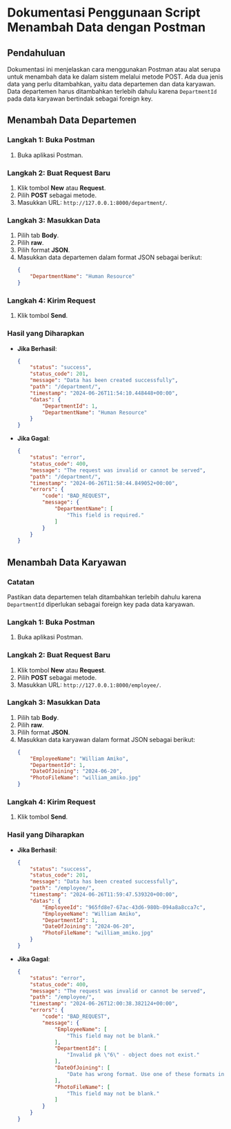 # Dokumentasi Penggunaan Script Menambah Data dengan Postman

## Pendahuluan

Dokumentasi ini menjelaskan cara menggunakan Postman atau alat serupa untuk menambah data ke dalam sistem melalui metode POST. Ada dua jenis data yang perlu ditambahkan, yaitu data departemen dan data karyawan. Data departemen harus ditambahkan terlebih dahulu karena `DepartmentId` pada data karyawan bertindak sebagai foreign key.

## Menambah Data Departemen

### Langkah 1: Buka Postman
1. Buka aplikasi Postman.

### Langkah 2: Buat Request Baru
1. Klik tombol **New** atau **Request**.
2. Pilih **POST** sebagai metode.
3. Masukkan URL: `http://127.0.0.1:8000/department/`.

### Langkah 3: Masukkan Data
1. Pilih tab **Body**.
2. Pilih **raw**.
3. Pilih format **JSON**.
4. Masukkan data departemen dalam format JSON sebagai berikut:
    ```json
    {
        "DepartmentName": "Human Resource"
    }
    ```

### Langkah 4: Kirim Request
1. Klik tombol **Send**.

### Hasil yang Diharapkan
- **Jika Berhasil**:
    ```json
    {
        "status": "success",
        "status_code": 201,
        "message": "Data has been created successfully",
        "path": "/department/",
        "timestamp": "2024-06-26T11:54:10.448448+00:00",
        "datas": {
            "DepartmentId": 1,
            "DepartmentName": "Human Resource"
        }
    }
    ```

- **Jika Gagal**:
    ```json
    {
        "status": "error",
        "status_code": 400,
        "message": "The request was invalid or cannot be served",
        "path": "/department/",
        "timestamp": "2024-06-26T11:58:44.849052+00:00",
        "errors": {
            "code": "BAD_REQUEST",
            "message": {
                "DepartmentName": [
                    "This field is required."
                ]
            }
        }
    }
    ```

## Menambah Data Karyawan

### Catatan
Pastikan data departemen telah ditambahkan terlebih dahulu karena `DepartmentId` diperlukan sebagai foreign key pada data karyawan.

### Langkah 1: Buka Postman
1. Buka aplikasi Postman.

### Langkah 2: Buat Request Baru
1. Klik tombol **New** atau **Request**.
2. Pilih **POST** sebagai metode.
3. Masukkan URL: `http://127.0.0.1:8000/employee/`.

### Langkah 3: Masukkan Data
1. Pilih tab **Body**.
2. Pilih **raw**.
3. Pilih format **JSON**.
4. Masukkan data karyawan dalam format JSON sebagai berikut:
    ```json
    {
        "EmployeeName": "William Amiko",
        "DepartmentId": 1,
        "DateOfJoining": "2024-06-20",
        "PhotoFileName": "william_amiko.jpg"
    }
    ```

### Langkah 4: Kirim Request
1. Klik tombol **Send**.

### Hasil yang Diharapkan
- **Jika Berhasil**:
    ```json
    {
        "status": "success",
        "status_code": 201,
        "message": "Data has been created successfully",
        "path": "/employee/",
        "timestamp": "2024-06-26T11:59:47.539320+00:00",
        "datas": {
            "EmployeeId": "965fd8e7-67ac-43d6-980b-094a8a8cca7c",
            "EmployeeName": "William Amiko",
            "DepartmentId": 1,
            "DateOfJoining": "2024-06-20",
            "PhotoFileName": "william_amiko.jpg"
        }
    }
    ```

- **Jika Gagal**:
    ```json
    {
        "status": "error",
        "status_code": 400,
        "message": "The request was invalid or cannot be served",
        "path": "/employee/",
        "timestamp": "2024-06-26T12:00:38.382124+00:00",
        "errors": {
            "code": "BAD_REQUEST",
            "message": {
                "EmployeeName": [
                    "This field may not be blank."
                ],
                "DepartmentId": [
                    "Invalid pk \"6\" - object does not exist."
                ],
                "DateOfJoining": [
                    "Date has wrong format. Use one of these formats instead: YYYY-MM-DD."
                ],
                "PhotoFileName": [
                    "This field may not be blank."
                ]
            }
        }
    }
    ```